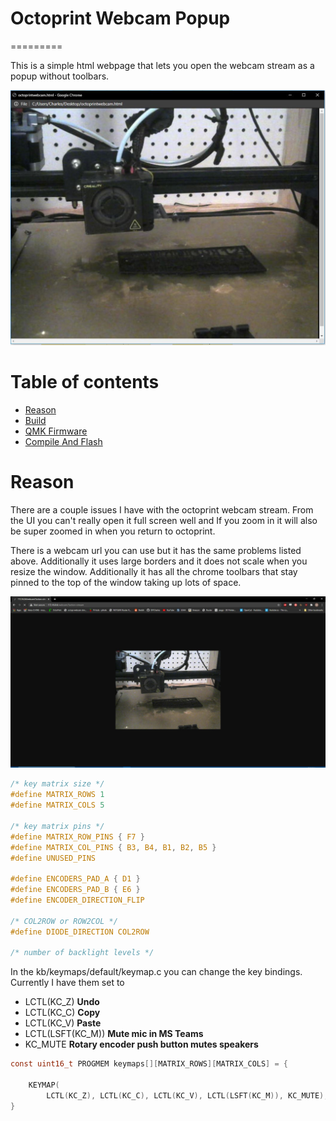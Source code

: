 # Octoprint Webcam Popup
=========

This is a simple html webpage that lets you open the webcam stream as a popup without toolbars. 

![alt text](https://raw.githubusercontent.com/DIYCharles/OctoprintWebCamPopup/main/photos/2.JPG "img1.jpg")

Table of contents
=================

<!--ts-->
   * [Reason](#Reason)
   * [Build](#Build)
   * [QMK Firmware](#QMK-Firmware)
   * [Compile And Flash](#Compile-And-Flash)
<!--te-->

Reason
============

There are a couple issues I have with the octoprint webcam stream. From the UI you can't really open it full screen well and If you zoom in it will also be super zoomed in when you return to octoprint. 

There is a webcam url you can use but it has the same problems listed above. Additionally it uses large borders and it does not scale when you resize the window. Additionally it has all the chrome toolbars that stay pinned to the top of the window taking up lots of space. 

![alt text](https://raw.githubusercontent.com/DIYCharles/OctoprintWebCamPopup/main/photos/1.JPG "img2.jpg")






```h
/* key matrix size */
#define MATRIX_ROWS 1
#define MATRIX_COLS 5

/* key matrix pins */
#define MATRIX_ROW_PINS { F7 }
#define MATRIX_COL_PINS { B3, B4, B1, B2, B5 }
#define UNUSED_PINS

#define ENCODERS_PAD_A { D1 }
#define ENCODERS_PAD_B { E6 }
#define ENCODER_DIRECTION_FLIP

/* COL2ROW or ROW2COL */
#define DIODE_DIRECTION COL2ROW

/* number of backlight levels */
```
In the kb/keymaps/default/keymap.c you can change the key bindings. Currently I have them set to 

* LCTL(KC_Z) **Undo**
* LCTL(KC_C) **Copy**
* LCTL(KC_V) **Paste**
* LCTL(LSFT(KC_M)) **Mute mic in MS Teams**
* KC_MUTE **Rotary encoder push button mutes speakers**

```c
const uint16_t PROGMEM keymaps[][MATRIX_ROWS][MATRIX_COLS] = {

	KEYMAP(
		LCTL(KC_Z), LCTL(KC_C), LCTL(KC_V), LCTL(LSFT(KC_M)), KC_MUTE),
}
```

